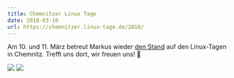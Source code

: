 ```yaml
---
title: Chemnitzer Linux Tage
date: 2018-03-10
url: https://chemnitzer.linux-tage.de/2018/
---
```


Am 10. und 11. März betreut Markus wieder [den Stand](https://twitter.com/keimlink/status/970680522216271873) auf den Linux-Tagen in Chemnitz. Trefft uns dort, wir freuen uns! 🙂

![](./linux_tage_2018.jpg)
![](./linux_tage_2018_2.jpg)
